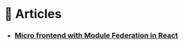 # :orange_book: Articles

- ### [Micro frontend with Module Federation in React](https://medium.com/@samho1996/microfrontend-with-module-federation-in-react-98b72b347238)
